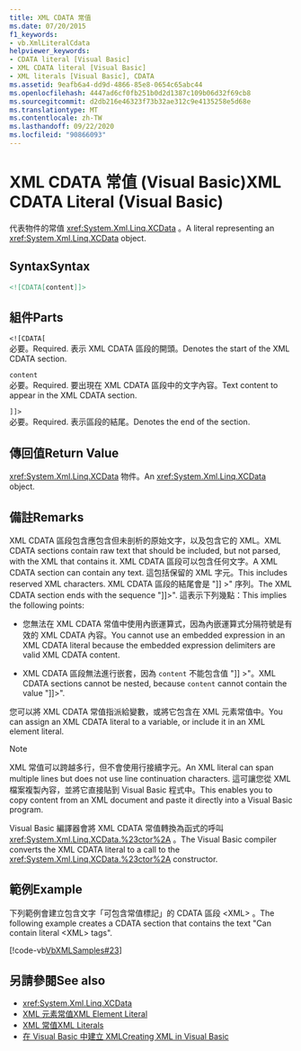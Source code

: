 ```yaml
---
title: XML CDATA 常值
ms.date: 07/20/2015
f1_keywords:
- vb.XmlLiteralCdata
helpviewer_keywords:
- CDATA literal [Visual Basic]
- XML CDATA literal [Visual Basic]
- XML literals [Visual Basic], CDATA
ms.assetid: 9eafb6a4-dd9d-4866-85e8-0654c65abc44
ms.openlocfilehash: 4447ad6cf0fb251b0d2d1387c109b06d32f69cb8
ms.sourcegitcommit: d2db216e46323f73b32ae312c9e4135258e5d68e
ms.translationtype: MT
ms.contentlocale: zh-TW
ms.lasthandoff: 09/22/2020
ms.locfileid: "90866093"
---
```

# <a name="xml-cdata-literal-visual-basic"></a><span data-ttu-id="98284-102">XML CDATA 常值 (Visual Basic)</span><span class="sxs-lookup"><span data-stu-id="98284-102">XML CDATA Literal (Visual Basic)</span></span>

<span data-ttu-id="98284-103">代表物件的常值 <xref:System.Xml.Linq.XCData> 。</span><span class="sxs-lookup"><span data-stu-id="98284-103">A literal representing an <xref:System.Xml.Linq.XCData> object.</span></span>  
  
## <a name="syntax"></a><span data-ttu-id="98284-104">Syntax</span><span class="sxs-lookup"><span data-stu-id="98284-104">Syntax</span></span>  
  
```xml  
<![CDATA[content]]>  
```  
  
## <a name="parts"></a><span data-ttu-id="98284-105">組件</span><span class="sxs-lookup"><span data-stu-id="98284-105">Parts</span></span>  

 `<![CDATA[`  
 <span data-ttu-id="98284-106">必要。</span><span class="sxs-lookup"><span data-stu-id="98284-106">Required.</span></span> <span data-ttu-id="98284-107">表示 XML CDATA 區段的開頭。</span><span class="sxs-lookup"><span data-stu-id="98284-107">Denotes the start of the XML CDATA section.</span></span>  
  
 `content`  
 <span data-ttu-id="98284-108">必要。</span><span class="sxs-lookup"><span data-stu-id="98284-108">Required.</span></span> <span data-ttu-id="98284-109">要出現在 XML CDATA 區段中的文字內容。</span><span class="sxs-lookup"><span data-stu-id="98284-109">Text content to appear in the XML CDATA section.</span></span>  
  
 `]]>`  
 <span data-ttu-id="98284-110">必要。</span><span class="sxs-lookup"><span data-stu-id="98284-110">Required.</span></span> <span data-ttu-id="98284-111">表示區段的結尾。</span><span class="sxs-lookup"><span data-stu-id="98284-111">Denotes the end of the section.</span></span>  
  
## <a name="return-value"></a><span data-ttu-id="98284-112">傳回值</span><span class="sxs-lookup"><span data-stu-id="98284-112">Return Value</span></span>  

 <span data-ttu-id="98284-113"><xref:System.Xml.Linq.XCData> 物件。</span><span class="sxs-lookup"><span data-stu-id="98284-113">An <xref:System.Xml.Linq.XCData> object.</span></span>  
  
## <a name="remarks"></a><span data-ttu-id="98284-114">備註</span><span class="sxs-lookup"><span data-stu-id="98284-114">Remarks</span></span>  

 <span data-ttu-id="98284-115">XML CDATA 區段包含應包含但未剖析的原始文字，以及包含它的 XML。</span><span class="sxs-lookup"><span data-stu-id="98284-115">XML CDATA sections contain raw text that should be included, but not parsed, with the XML that contains it.</span></span> <span data-ttu-id="98284-116">XML CDATA 區段可以包含任何文字。</span><span class="sxs-lookup"><span data-stu-id="98284-116">A XML CDATA section can contain any text.</span></span> <span data-ttu-id="98284-117">這包括保留的 XML 字元。</span><span class="sxs-lookup"><span data-stu-id="98284-117">This includes reserved XML characters.</span></span> <span data-ttu-id="98284-118">XML CDATA 區段的結尾會是 "]] >" 序列。</span><span class="sxs-lookup"><span data-stu-id="98284-118">The XML CDATA section ends with the sequence "]]>".</span></span> <span data-ttu-id="98284-119">這表示下列幾點：</span><span class="sxs-lookup"><span data-stu-id="98284-119">This implies the following points:</span></span>  
  
- <span data-ttu-id="98284-120">您無法在 XML CDATA 常值中使用內嵌運算式，因為內嵌運算式分隔符號是有效的 XML CDATA 內容。</span><span class="sxs-lookup"><span data-stu-id="98284-120">You cannot use an embedded expression in an XML CDATA literal because the embedded expression delimiters are valid XML CDATA content.</span></span>  
  
- <span data-ttu-id="98284-121">XML CDATA 區段無法進行嵌套，因為 `content` 不能包含值 "]] >"。</span><span class="sxs-lookup"><span data-stu-id="98284-121">XML CDATA sections cannot be nested, because `content` cannot contain the value "]]>".</span></span>  
  
 <span data-ttu-id="98284-122">您可以將 XML CDATA 常值指派給變數，或將它包含在 XML 元素常值中。</span><span class="sxs-lookup"><span data-stu-id="98284-122">You can assign an XML CDATA literal to a variable, or include it in an XML element literal.</span></span>  
  
> [!NOTE]
> <span data-ttu-id="98284-123">XML 常值可以跨越多行，但不會使用行接續字元。</span><span class="sxs-lookup"><span data-stu-id="98284-123">An XML literal can span multiple lines but does not use line continuation characters.</span></span> <span data-ttu-id="98284-124">這可讓您從 XML 檔案複製內容，並將它直接貼到 Visual Basic 程式中。</span><span class="sxs-lookup"><span data-stu-id="98284-124">This enables you to copy content from an XML document and paste it directly into a Visual Basic program.</span></span>  
  
 <span data-ttu-id="98284-125">Visual Basic 編譯器會將 XML CDATA 常值轉換為函式的呼叫 <xref:System.Xml.Linq.XCData.%23ctor%2A> 。</span><span class="sxs-lookup"><span data-stu-id="98284-125">The Visual Basic compiler converts the XML CDATA literal to a call to the <xref:System.Xml.Linq.XCData.%23ctor%2A> constructor.</span></span>  
  
## <a name="example"></a><span data-ttu-id="98284-126">範例</span><span class="sxs-lookup"><span data-stu-id="98284-126">Example</span></span>  

 <span data-ttu-id="98284-127">下列範例會建立包含文字「可包含常值標記」的 CDATA 區段 \<XML> 。</span><span class="sxs-lookup"><span data-stu-id="98284-127">The following example creates a CDATA section that contains the text "Can contain literal \<XML> tags".</span></span>  
  
 [!code-vb[VbXMLSamples#23](~/samples/snippets/visualbasic/VS_Snippets_VBCSharp/VbXMLSamples/VB/XMLSamples11.vb#23)]  
  
## <a name="see-also"></a><span data-ttu-id="98284-128">另請參閱</span><span class="sxs-lookup"><span data-stu-id="98284-128">See also</span></span>

- <xref:System.Xml.Linq.XCData>
- [<span data-ttu-id="98284-129">XML 元素常值</span><span class="sxs-lookup"><span data-stu-id="98284-129">XML Element Literal</span></span>](xml-element-literal.md)
- [<span data-ttu-id="98284-130">XML 常值</span><span class="sxs-lookup"><span data-stu-id="98284-130">XML Literals</span></span>](index.md)
- [<span data-ttu-id="98284-131">在 Visual Basic 中建立 XML</span><span class="sxs-lookup"><span data-stu-id="98284-131">Creating XML in Visual Basic</span></span>](../../programming-guide/language-features/xml/creating-xml.md)
